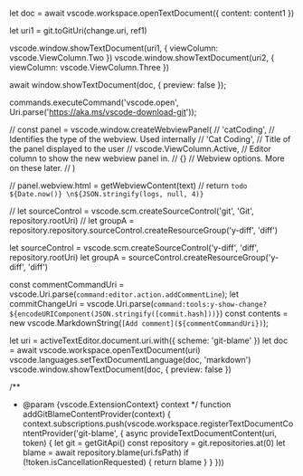 let doc = await vscode.workspace.openTextDocument({ content: content1 })

let uri1 = git.toGitUri(change.uri, ref1)

vscode.window.showTextDocument(uri1, { viewColumn: vscode.ViewColumn.Two })
vscode.window.showTextDocument(uri2, { viewColumn: vscode.ViewColumn.Three })

await window.showTextDocument(doc, { preview: false });

commands.executeCommand('vscode.open', Uri.parse('https://aka.ms/vscode-download-git'));

// const panel = vscode.window.createWebviewPanel(
//     'catCoding', // Identifies the type of the webview. Used internally
//     'Cat Coding', // Title of the panel displayed to the user
//     vscode.ViewColumn.Active, // Editor column to show the new webview panel in.
//     {} // Webview options. More on these later.
// )

// panel.webview.html = getWebviewContent(text)
// return `todo ${Date.now()} \n${JSON.stringify(logs, null, 4)}`


// let sourceControl = vscode.scm.createSourceControl('git', 'Git', repository.rootUri)
// let groupA = repository.repository.sourceControl.createResourceGroup('y-diff', 'diff')

let sourceControl = vscode.scm.createSourceControl('y-diff', 'diff', repository.rootUri)
let groupA = sourceControl.createResourceGroup('y-diff', 'diff')

const commentCommandUri = vscode.Uri.parse(`command:editor.action.addCommentLine`);
let commitChangeUri = vscode.Uri.parse(`command:tools:y-show-change?${encodeURIComponent(JSON.stringify([commit.hash]))}`)
const contents = new vscode.MarkdownString(`[Add comment](${commentCommandUri})`);

let uri = activeTextEditor.document.uri.with({ scheme: 'git-blame' })
let doc = await vscode.workspace.openTextDocument(uri)
vscode.languages.setTextDocumentLanguage(doc, 'markdown')
vscode.window.showTextDocument(doc, { preview: false })

/**
 * @param {vscode.ExtensionContext} context
 */
function addGitBlameContentProvider(context) {
    context.subscriptions.push(vscode.workspace.registerTextDocumentContentProvider('git-blame', {
        async provideTextDocumentContent(uri, token) {
            let git = getGitApi()
            const repository = git.repositories.at(0)
            let blame = await repository.blame(uri.fsPath)
            if (!token.isCancellationRequested) {
                return blame
            }
        }
    }))

